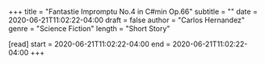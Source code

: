 +++
title = "Fantastie Impromptu No.4 in C#min Op.66"
subtitle = ""
date = 2020-06-21T11:02:22-04:00
draft = false
author = "Carlos Hernandez"
genre = "Science Fiction"
length = "Short Story"

[read]
  start = 2020-06-21T11:02:22-04:00
  end = 2020-06-21T11:02:22-04:00
+++
